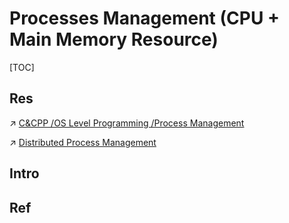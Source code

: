 # Processes Management (CPU + Main Memory Resource)

[TOC]



## Res
↗ [C&CPP /OS Level Programming /Process Management](../../../🥷🏼%20Operating%20System%20(Tech)/📟%20OS%20Level%20Programming/🧱%20OS%20Level%20Programming%20with%20C%20&%20CPP/Process%20Management/Process%20Management.md)

↗ [Distributed Process Management](../../../../Software%20Engineering/🧠%20System%20Architecture%20Design/☯️%20Distributed%20Systems%20Design/Distributed%20Process%20Management/Distributed%20Process%20Management.md)



## Intro


## Ref

